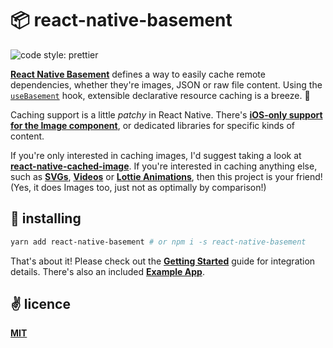 # 📦 react-native-basement

<img alt="code style: prettier" src="https://img.shields.io/badge/code_style-prettier-ff69b4.svg?style=flat-square">

[**React Native Basement**](https://github.com/cawfree/react-native-basement) defines a way to easily cache remote dependencies, whether they're images, JSON or raw file content. Using the [`useBasement`](https://github.com/cawfree/react-native-basement/blob/161ac2ee4beee0ac66edb9fc0c54836e16ccbb2a/src/index.js#L54) hook, extensible declarative resource caching is a breeze. 🌊

Caching support is a little _patchy_ in React Native. There's [**iOS-only support for the Image component**](https://reactnative.dev/docs/images#cache-control-ios-only), or dedicated libraries for specific kinds of content.

If you're only interested in caching images, I'd suggest taking a look at [**react-native-cached-image**](https://github.com/kfiroo/react-native-cached-image). If you're interested in caching anything else, such as [**SVGs**](https://github.com/react-native-community/react-native-svg),  [**Videos**](https://github.com/react-native-community/react-native-video) or [**Lottie Animations**](https://github.com/react-native-community/lottie-react-native), then this project is your friend! (Yes, it does Images too, just not as optimally by comparison!)

## 🚀 installing

```bash
yarn add react-native-basement # or npm i -s react-native-basement
```

That's about it! Please check out the [**Getting Started**](./docs/GETTING-STARTED.md) guide for integration details. There's also an included [**Example App**](./example/App.js).

## ✌️ licence
[**MIT**](./LICENSE.md)
